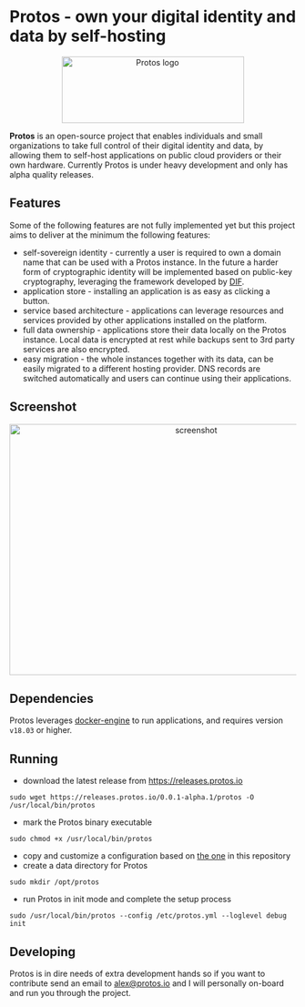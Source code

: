 # Protos - own your digital identity and data by self-hosting

<p align="center">
<img src="https://protos.io/img/protos_logo.png"  width="320" height="117" alt="Protos logo" title="Protos logo">
</p>

**Protos** is an open-source project that enables individuals and small organizations to take full control of their digital identity and data, by allowing them to self-host applications on public cloud providers or their own hardware. Currently Protos is under heavy development and only has alpha quality releases.

## Features ##

Some of the following features are not fully implemented yet but this project aims to deliver at the minimum the following features:

- self-sovereign identity - currently a user is required to own a domain name that can be used with a Protos instance. In the future a harder form of cryptographic identity will be implemented based on public-key cryptography, leveraging the framework developed by [DIF](https://identity.foundation).
- application store - installing an application is as easy as clicking a button.
- service based architecture - applications can leverage resources and services provided by other applications installed on the platform.
- full data ownership - applications store their data locally on the Protos instance. Local data is encrypted at rest while backups sent to 3rd party services are also encrypted.
- easy migration - the whole instances together with its data, can be easily migrated to a different hosting provider. DNS records are switched automatically and users can continue using their applications.

## Screenshot ##

<p align="center">
<img src="https://protos.io/img/screenshot.png"  width="640" height="441" alt="screenshot" title="screenshot">
</p>

## Dependencies ##

Protos leverages [docker-engine](https://docs.docker.com/install/) to run applications, and requires version `v18.03` or higher.

## Running ##

- download the latest release from https://releases.protos.io
```
sudo wget https://releases.protos.io/0.0.1-alpha.1/protos -O /usr/local/bin/protos
```
- mark the Protos binary executable
```
sudo chmod +x /usr/local/bin/protos
```
- copy and customize a configuration based on [the one](https://github.com/protosio/protos/blob/master/protos.yaml) in this repository
- create a data directory for Protos
```
sudo mkdir /opt/protos
```
- run Protos in init mode and complete the setup process
```
sudo /usr/local/bin/protos --config /etc/protos.yml --loglevel debug init
```

## Developing ##

Protos is in dire needs of extra development hands so if you want to contribute send an email to [alex@protos.io](mailto:alex@protos.io) and I will personally on-board and run you through the project.
